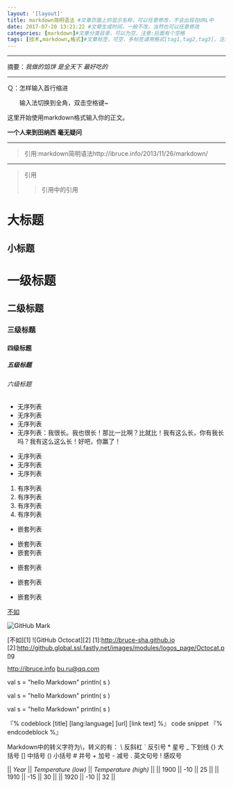```yaml
---
layout: '[layout]'
title: markdown简明语法 #文章页面上的显示名称，可以任意修改，不会出现在URL中
date: 2017-07-20 13:21:22 #文章生成时间，一般不改，当然也可以任意修改
categories: [markdown]#文章分类目录，可以为空，注意:后面有个空格
tags: [技术,markdown,格式]#文章标签，可空，多标签请用格式[tag1,tag2,tag3]，注意:后面有个空格
---
```


---
摘要：*我做的馅饼
是全天下*
_最好吃的_
<!--more-->

---
Ｑ：怎样输入首行缩进

　　输入法切换到全角，双击空格键~

这里开始使用markdown格式输入你的正文。

**一个人来到田纳西**
__毫无疑问__

---
> 引用:markdown简明语法http://ibruce.info/2013/11/26/markdown/
---
>引用
 >>引用中的引用
 
 大标题
===
小标题
---
# 一级标题
## 二级标题
### 三级标题
#### 四级标题
##### 五级标题
###### 六级标题

- 无序列表
- 无序列表
- 无序列表
- 无序列表：我很长。我也很长！那比一比啊？比就比！我有这么长，你有我长吗？我有这么这么长！好吧，你赢了！

* 无序列表
* 无序列表
* 无序列表

1. 有序列表
2. 有序列表
3. 有序列表
8. 有序列表

- 嵌套列表
 + 嵌套列表
 + 嵌套列表
  - 嵌套列表
   * 嵌套列表
- 嵌套列表

[不如](http://bruce-sha.github.io "不如的博客")

![GitHub Mark](http://github.global.ssl.fastly.net/images/modules/logos_page/GitHub-Mark.png "GitHub Mark")

[不如][1]
![GitHub Octocat][2]
[1]:http://bruce-sha.github.io
[2]:http://github.global.ssl.fastly.net/images/modules/logos_page/Octocat.png

<http://ibruce.info>
<bu.ru@qq.com>

val s = "hello Markdown"
println( s )

val s = "hello Markdown"
println( s )

val s = "hello Markdown"
println( s )

『% codeblock [title] [lang:language] [url] [link text] %』
  code snippet
『% endcodeblock %』

<!-- 注释 -->

Markdown中的转义字符为\，转义的有：
\\ 反斜杠
\` 反引号
\* 星号
\_ 下划线
\{\} 大括号
\[\] 中括号
\(\) 小括号
\# 井号
\+ 加号
\- 减号
\. 英文句号
\! 感叹号

|| *Year* || *Temperature (low)* || *Temperature (high)* ||
|| 1900 || -10 || 25 ||
|| 1910 || -15 || 30 ||
|| 1920 || -10 || 32 ||
